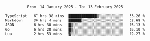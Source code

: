<div align="center">
<p style="text-align: center;">
<!--START_SECTION:waka-->

```txt
From: 14 January 2025 - To: 13 February 2025

TypeScript   67 hrs 38 mins  █████████████▒░░░░░░░░░░░   53.26 %
Markdown     30 hrs 4 mins   ██████░░░░░░░░░░░░░░░░░░░   23.68 %
JSON         6 hrs 30 mins   █▒░░░░░░░░░░░░░░░░░░░░░░░   05.13 %
Go           6 hrs 28 mins   █▒░░░░░░░░░░░░░░░░░░░░░░░   05.10 %
Lua          2 hrs 53 mins   ▓░░░░░░░░░░░░░░░░░░░░░░░░   02.27 %
```

<!--END_SECTION:waka-->
</p>
</div>
